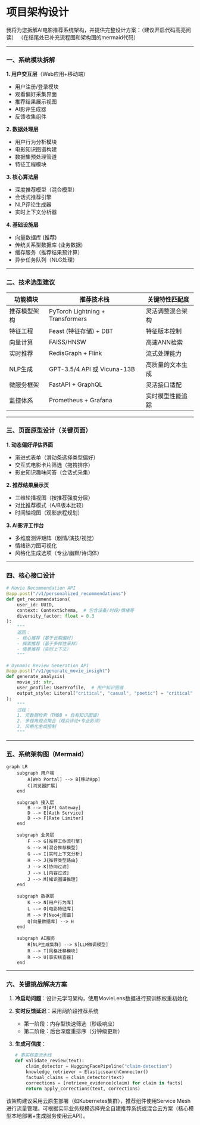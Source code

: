 # 项目架构设计

我将为您拆解AI电影推荐系统架构，并提供完整设计方案：（建议开启代码高亮阅读）
（在结尾处已补充流程图和架构图的mermaid代码）

---

### 一、系统模块拆解
**1. 用户交互层**（Web应用+移动端）
- 用户注册/登录模块
- 观看偏好采集界面
- 推荐结果展示视图
- AI影评生成器
- 反馈收集组件

**2. 数据处理层**
- 用户行为分析模块
- 电影知识图谱构建
- 数据集预处理管道
- 特征工程模块

**3. 核心算法层**
- 深度推荐模型（混合模型）
- 会话式推荐引擎
- NLP评论生成器
- 实时上下文分析器

**4. 基础设施层**
- 向量数据库 (推荐)
- 传统关系型数据库 (业务数据)
- 缓存服务（推荐结果预计算）
- 异步任务队列（NLG处理）

---

### 二、技术选型建议

| 功能模块         | 推荐技术栈                             | 关键特性匹配度 |
|------------------|---------------------------------------|----------------|
| 推荐模型架构      | PyTorch Lightning + Transformers      | 灵活调整混合架构 |
| 特征工程         | Feast (特征存储) + DBT               | 特征版本控制    |
| 向量计算         | FAISS/HNSW                          | 高速ANN检索    |
| 实时推荐         | RedisGraph + Flink                   | 流式处理能力   |
| NLP生成         | GPT-3.5/4 API 或 Vicuna-13B         | 高质量的文本生成 |
| 微服务框架        | FastAPI + GraphQL                    | 灵活接口适配   |
| 监控体系          | Prometheus + Grafana                 | 实时模型性能追踪|

---

### 三、页面原型设计（关键页面）

**1. 动态偏好评估界面**
- 渐进式表单（滑动条选择类型偏好）
- 交互式电影卡片筛选（拖拽排序）
- 影史知识趣味问答（会话式采集）

**2. 推荐结果展示页**
- 三维轮播视图（按推荐强度分层）
- 对比推荐模式（A/B版本比较）
- 时间轴视图（观影旅程规划）

**3. AI影评工作台**
- 多维度测评矩阵（剧情/演技/视觉）
- 情绪热力图可视化
- 风格化生成选项（专业/幽默/诗词体）

---

### 四、核心接口设计

```python
# Movie Recommendation API
@app.post("/v1/personalized_recommendations")
def get_recommendations(
    user_id: UUID,
    context: ContextSchema,  # 包含设备/时段/情绪等
    diversity_factor: float = 0.3
):
    """
    返回：
    - 核心推荐（基于长期偏好）
    - 探索推荐（基于多样性采样）
    - 情景推荐（实时上下文）
    """

# Dynamic Review Generation API
@app.post("/v1/generate_movie_insight")
def generate_analysis(
    movie_id: str,
    user_profile: UserProfile,  # 用户知识图谱
    output_style: Literal["critical", "casual", "poetic"] = "critical"
):
    """
    过程：
    1. 元数据检索（TMDB + 自有知识图谱）
    2. 多视角观点聚合（观众评论+专业影评）
    3. 风格化生成控制
    """
```

---

### 五、系统架构图（Mermaid）

```mermaid
graph LR
    subgraph 用户端
        A[Web Portal] --> B[移动App]
        C[浏览器扩展]
    end
    
    subgraph 接入层
        B --> D[API Gateway]
        D --> E[Auth Service]
        D --> F[Rate Limiter]
    end
    
    subgraph 业务层
        F --> G[推荐工作流引擎]
        G --> H[混合推荐模型]
        G --> I[实时上下文分析]
        H --> J{推荐类型路由}
        J --> K[协同过滤]
        J --> L[内容过滤]
        J --> M[知识图谱推理]
    end
    
    subgraph 数据层
        K --> N[用户行为库]
        L --> O[电影特征库]
        M --> P[Neo4j图谱]
        Q[向量数据库] --> H
    end
    
    subgraph AI服务
        R[NLP生成集群] --> S[LLM微调模型]
        R --> T[风格迁移模块]
        R --> U[事实核查器]
    end
```

---

### 六、关键挑战解决方案
1. **冷启动问题**：设计元学习架构，使用MovieLens数据进行预训练权重初始化

2. **实时反馈延迟**：采用两阶段推荐系统
   - 第一阶段：内存型快速筛选（秒级响应）
   - 第二阶段：后台深度重排序（分钟级更新）

3. **生成可信度**：
   ```python
   # 事实核查流水线
   def validate_review(text):
       claim_detector = HuggingFacePipeline("claim-detection")
       knowledge_retriever = ElasticsearchConnector()
       factual_claims = claim_detector(text)
       corrections = [retrieve_evidence(claim) for claim in facts]
       return apply_corrections(text, corrections)
   ```

该架构建议采用云原生部署（如Kubernetes集群），推荐组件使用Service Mesh进行流量管理。可根据实际业务规模选择完全自建推荐系统或混合云方案（核心模型本地部署+生成服务使用云API）。